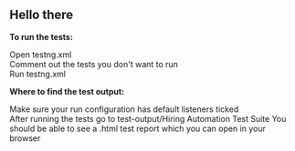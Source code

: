 ## Hello there

**To run the tests:**

Open testng.xml<br/>
Comment out the tests you don't want to run<br/>
Run testng.xml

**Where to find the test output:**

Make sure your run configuration has default listeners ticked<br/>
After running the tests go to test-output/Hiring Automation Test Suite
You should be able to see a .html test report which you can open in your browser
